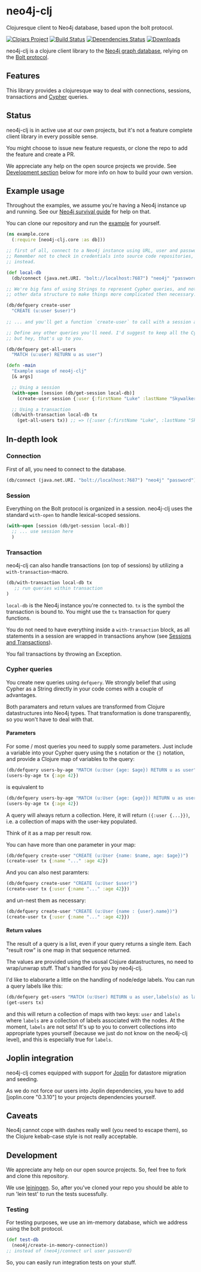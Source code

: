 # neo4j-clj
Clojuresque client to Neo4j database, based upon the bolt protocol.

[![Clojars Project](https://img.shields.io/clojars/v/gorillalabs/neo4j-clj.svg)](https://clojars.org/gorillalabs/neo4j-clj)
[![Build Status](https://travis-ci.org/gorillalabs/neo4j-clj.svg)](https://travis-ci.org/gorillalabs/neo4j-clj)
[![Dependencies Status](https://versions.deps.co/gorillalabs/neo4j-clj/status.svg)](https://versions.deps.co/gorillalabs/neo4j-clj)
[![Downloads](https://versions.deps.co/gorillalabs/neo4j-clj/downloads.svg)](https://versions.deps.co/gorillalabs/neo4j-clj)

neo4j-clj is a clojure client library to the [Neo4j graph database](https://neo4j.com/),
relying on the [Bolt protocol](https://boltprotocol.org/).


## Features

This library provides a clojuresque way to deal with connections, sessions, transactions
and [Cypher](https://www.opencypher.org/) queries.


## Status

neo4j-clj is in active use at our own projects,
but it's not a feature complete client library in every possible sense.

You might choose to issue new feature requests,
or clone the repo to add the feature and create a PR.

We appreciate any help on the open source projects we provide. See [Development section](#development) below for more info
on how to build your own version.


## Example usage

Throughout the examples, we assume you're having a Neo4j instance up and running.
See our [Neo4j survival guide](docs/neo4j) for help on that.

You can clone our repository and run the [example](example/) for yourself.


```clojure
(ns example.core
  (:require [neo4j-clj.core :as db]))

;; first of all, connect to a Neo4j instance using URL, user and password credentials.
;; Remember not to check in credentials into source code repositories, but use environment variables
;; instead.

(def local-db
  (db/connect (java.net.URI. "bolt://localhost:7687") "neo4j" "password"))

;; We're big fans of using Strings to represent Cypher queries, and not wrap Cypher into some
;; other data structure to make things more complicated then necessary. So simply defquery your query...

(db/defquery create-user
  "CREATE (u:user $user)")
  
;; ... and you'll get a function `create-user` to call with a session and the parameters. See below.  

;; Define any other queries you'll need. I'd suggest to keep all the Cypher queries in a separate namespace,
;; but hey, that's up to you.

(db/defquery get-all-users
  "MATCH (u:user) RETURN u as user")

(defn -main
  "Example usage of neo4j-clj"
  [& args]

  ;; Using a session
  (with-open [session (db/get-session local-db)]
    (create-user session {:user {:firstName "Luke" :lastName "Skywalker"}}))

  ;; Using a transaction
  (db/with-transaction local-db tx
    (get-all-users tx)) ;; => ({:user {:firstName "Luke", :lastName "Skywalker"}}))
```

## In-depth look

### Connection

First of all, you need to connect to the database.

```clojure
(db/connect (java.net.URI. "bolt://localhost:7687") "neo4j" "password")
```

### Session

Everything on the Bolt protocol is organized in a session. neo4j-clj uses the
standard `with-open` to handle lexical-scoped sessions.

```clojure
(with-open [session (db/get-session local-db)]
  ;; ... use session here
  )
```

### Transaction

neo4j-clj can also handle transactions (on top of sessions) by utilizing a 
`with-transaction`-macro.

```clojure
(db/with-transaction local-db tx
   ;; run queries within transaction
)
```

`local-db` is the Neo4j instance you're connected to.
`tx` is the symbol the transaction is bound to. You might use
the `tx` transaction for query functions. 

You do not need to have everything inside a `with-transaction` block,
as all statements in a session are wrapped in transactions anyhow
(see [Sessions and Transactions](https://neo4j.com/docs/developer-manual/current/drivers/sessions-transactions/)). 

You fail transactions by throwing an Exception.

### Cypher queries

You create new queries using `defquery`. We strongly belief that using Cypher
as a String directly in your code comes with a couple of advantages.

Both paramaters and return values are transformed from Clojure datastructures
into Neo4j types. That transformation is done transparently, so you won't have
to deal with that.

#### Parameters

For some / most queries you need to supply some parameters. Just include a
variable into your Cypher query using the `$` notation or the `{}` notation,
and provide a Clojure map of variables to the query:


```clojure
(db/defquery users-by-age "MATCH (u:User {age: $age}) RETURN u as user")
(users-by-age tx {:age 42})
```

is equivalent to

```clojure
(db/defquery users-by-age "MATCH (u:User {age: {age}}) RETURN u as user")
(users-by-age tx {:age 42})
```

A query will always return a collection. Here, it will return `({:user {...}})`,
i.e. a collection of maps with the user-key populated.

Think of it as a map per result row.

You can have more than one parameter in your map:

```clojure
(db/defquery create-user "CREATE (u:User {name: $name, age: $age})")
(create-user tx {:name "..." :age 42})
```

And you can also nest paramters:

```clojure
(db/defquery create-user "CREATE (u:User $user)")
(create-user tx {:user {:name "..." :age 42}})
```
and un-nest them as necessary:

```clojure
(db/defquery create-user "CREATE (u:User {name : {user}.name})")
(create-user tx {:user {:name "..." :age 42}})
```



<!--

```clojure
(db/defquery get-users "MATCH (u:User) RETURN u as user")
(get-users tx)
;; => ({:user {...}})

;; Extracted parameters
(db/defquery create-user "CREATE (u:User {name: $name, age: $age})")
(create-user tx {:name "..." :age 42})

(db/defquery get-users "MATCH (u:User) RETURN u.name as name, u.age as age")
(get-users tx)
;; => ({:name "..." :age 42}, ...)
```


-->

#### Return values

The result of a query is a list, even if your query returns a single item. Each "result row" is one map in that sequence
returned. 

The values are provided using the ususal Clojure datastructures, no need to wrap/unwrap stuff. That's handled for you by
neo4j-clj.

I'd like to elaborarte a little on the handling of node/edge labels. You can run a query labels like this:

```clojure
(db/defquery get-users "MATCH (u:User) RETURN u as user,labels(u) as labels")
(get-users tx)
```

and this will return a collection of maps with two keys: `user` and `labels` where `labels` are a collection of labels
associated with the nodes. At the moment, `labels` are not sets! It's up to you to convert collections into appropriate
types yourself (because we just do not know on the neo4j-clj level), and this is especially true for `labels`.

## Joplin integration

neo4j-clj comes equipped with support for [Joplin](https://github.com/juxt/joplin)
for datastore migration and seeding.

As we do not force our users into Joplin dependencies, you have to add [joplin.core "0.3.10"]
to your projects dependencies yourself.

## Caveats

Neo4j cannot cope with dashes really well (you need to escape them),
so the Clojure kebab-case style is not really acceptable.


## Development

We appreciate any help on our open source projects. So, feel free to fork and clone this repository.

We use [leiningen](https://leiningen.org/). So, after you've cloned your repo you should be able to run 'lein test' to
run the tests sucessfully.

### Testing


For testing purposes, we use an im-memory database, which we address using the bolt protocol.

```clojure
(def test-db
  (neo4j/create-in-memory-connection))
;; instead of (neo4j/connect url user password)
```

So, you can easily run integration tests on your stuff.
